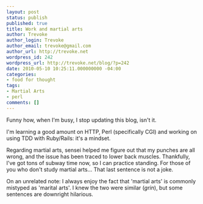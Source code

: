 ```yaml
---
layout: post
status: publish
published: true
title: Work and martial arts
author: Trevoke
author_login: Trevoke
author_email: trevoke@gmail.com
author_url: http://trevoke.net
wordpress_id: 242
wordpress_url: http://trevoke.net/blog/?p=242
date: 2010-05-10 10:25:11.000000000 -04:00
categories:
- food for thought
tags:
- Martial Arts
- perl
comments: []
---
```

Funny how, when I'm busy, I stop updating this blog, isn't it.

I'm learning a good amount on HTTP, Perl (specifically CGI) and working on using TDD with Ruby/Rails: it's a mindset.

Regarding martial arts, sensei helped me figure out that my punches are all wrong, and the issue has been traced to lower back muscles. Thankfully, I've got tons of subway time now, so I can practice standing. For those of you who don't study martial arts... That last sentence is not a joke.

On an unrelated note: I always enjoy the fact that 'martial arts' is commonly mistyped as 'marital arts'. I knew the two were similar (*grin*), but some sentences are downright hilarious.
